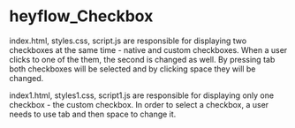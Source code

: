 # heyflow_Checkbox

index.html, styles.css, script.js are responsible for displaying two checkboxes at the same time - native and custom checkboxes. When a user clicks to one of the them, the second is changed as well. By pressing tab both checkboxes will be selected and by clicking space they will be changed.

index1.html, styles1.css, script1.js are responsible for displaying only one checkbox - the custom checkbox. In order to select a checkbox, a user needs to use tab and then space to change it.
